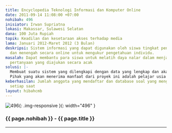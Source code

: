 ```yaml
---
title: Encyclopedia Teknologi Informasi dan Komputer Online
date: 2011-09-14 11:08:00 +07:00
nohibah: 496
inisiator: Irwan Supriatna
lokasi: Makassar, Sulawesi Selatan
dana: 100 Juta Rupiah
topik: Keadilan dan kesetaraan akses terhadap media
lama: Januari 2012-Maret 2012 (3 Bulan)
deskripsi: Sistem informasi yang dapat digunakan oleh siswa tingkat pendidikan dasar
  dan menengah secara online untuk mengukur pengetahuan individu.
masalah: Dapat membantu para siswa untuk melatih daya nalar dalam menjawab setiap
  pertanyaan yang diajukan secara acak
solusi: |-
  Membuat suatu sistem yang dilengkapi dengan data yang lengkap dan akan terupdate setiap saat.
  Pihak yang akan menerima manfaat dari proyek ini adalah pelajar usia sekolah dari 6 s/d 18 tahun mulai dari tingkat SD sampai SMU seluruh Indonesia.
keberhasilan: Jumlah anggota yang mendaftar dan database soal yang mengalami penambahan
  setiap saat
layout: hibahcmb
---
```


![496](/static/img/hibahcmb/496.png){: .img-responsive }{: width="496" }

### {{ page.nohibah }} - {{ page.title }}

---
